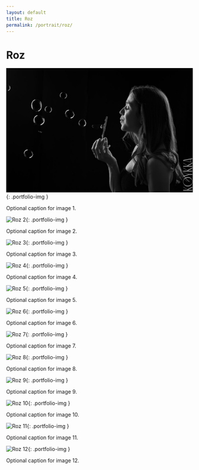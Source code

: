 ```yaml
---
layout: default
title: Roz
permalink: /portrait/roz/
---
```


# Roz

![Roz 1](/assets/images/portrait/roz/1.jpg){: .portfolio-img }
<p class="caption">Optional caption for image 1.</p>

![Roz 2](/assets/images/portrait/roz/2.jpg){: .portfolio-img }
<p class="caption">Optional caption for image 2.</p>

![Roz 3](/assets/images/portrait/roz/3.jpg){: .portfolio-img }
<p class="caption">Optional caption for image 3.</p>

![Roz 4](/assets/images/portrait/roz/4.jpg){: .portfolio-img }
<p class="caption">Optional caption for image 4.</p>

![Roz 5](/assets/images/portrait/roz/5.jpg){: .portfolio-img }
<p class="caption">Optional caption for image 5.</p>

![Roz 6](/assets/images/portrait/roz/6.jpg){: .portfolio-img }
<p class="caption">Optional caption for image 6.</p>

![Roz 7](/assets/images/portrait/roz/7.jpg){: .portfolio-img }
<p class="caption">Optional caption for image 7.</p>

![Roz 8](/assets/images/portrait/roz/8.jpg){: .portfolio-img }
<p class="caption">Optional caption for image 8.</p>

![Roz 9](/assets/images/portrait/roz/9.jpg){: .portfolio-img }
<p class="caption">Optional caption for image 9.</p>

![Roz 10](/assets/images/portrait/roz/10.jpg){: .portfolio-img }
<p class="caption">Optional caption for image 10.</p>

![Roz 11](/assets/images/portrait/roz/11.jpg){: .portfolio-img }
<p class="caption">Optional caption for image 11.</p>

![Roz 12](/assets/images/portrait/roz/12.jpg){: .portfolio-img }
<p class="caption">Optional caption for image 12.</p>